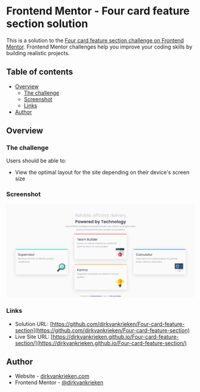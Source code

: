 # Frontend Mentor - Four card feature section solution

This is a solution to the [Four card feature section challenge on Frontend Mentor](https://www.frontendmentor.io/challenges/four-card-feature-section-weK1eFYK). Frontend Mentor challenges help you improve your coding skills by building realistic projects. 

## Table of contents

- [Overview](#overview)
  - [The challenge](#the-challenge)
  - [Screenshot](#screenshot)
  - [Links](#links)
- [Author](#author)


## Overview

### The challenge

Users should be able to:

- View the optimal layout for the site depending on their device's screen size

### Screenshot

![](./screenshot.png)

### Links

- Solution URL: [https://github.com/dirkvankrieken/Four-card-feature-section](https://github.com/dirkvankrieken/Four-card-feature-section)
- Live Site URL: [https://dirkvankrieken.github.io/Four-card-feature-section/](https://dirkvankrieken.github.io/Four-card-feature-section/)


## Author

- Website - [dirkvankrieken.com](https://dirkvankrieken.com)
- Frontend Mentor - [@dirkvankrieken](https://www.frontendmentor.io/profile/dirkvankrieken)
